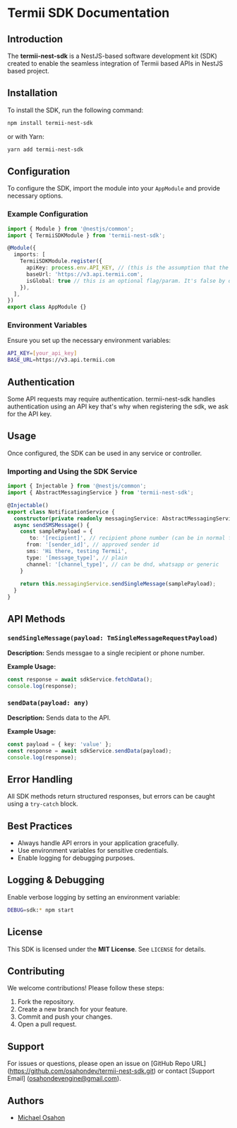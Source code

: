 # Termii SDK Documentation

## Introduction
The **termii-nest-sdk** is a NestJS-based software development kit (SDK) created to enable the seamless integration of Termii based APIs in NestJS based project.

## Installation
To install the SDK, run the following command:

```bash
npm install termii-nest-sdk
```

or with Yarn:

```bash
yarn add termii-nest-sdk
```

## Configuration
To configure the SDK, import the module into your `AppModule` and provide necessary options.

### Example Configuration

```typescript
import { Module } from '@nestjs/common';
import { TermiiSDKModule } from 'termii-nest-sdk';

@Module({
  imports: [
    TermiiSDKModule.register({
      apiKey: process.env.API_KEY, // (this is the assumption that the environment variable is named API_KEY in your application)
      baseUrl: 'https://v3.api.termii.com',
      isGlobal: true // this is an optional flag/param. It's false by default. If false, it means you need to import it into every module that needs it
    }),
  ],
})
export class AppModule {}
```

### Environment Variables
Ensure you set up the necessary environment variables:

```bash
API_KEY=[your_api_key]
BASE_URL=https://v3.api.termii.com
```

## Authentication
Some API requests may require authentication. termii-nest-sdk handles authentication using an API key that's why when registering the sdk, we ask for the API key.


## Usage
Once configured, the SDK can be used in any service or controller.

### Importing and Using the SDK Service

```typescript
import { Injectable } from '@nestjs/common';
import { AbstractMessagingService } from 'termii-nest-sdk';

@Injectable()
export class NotificationService {
  constructor(private readonly messagingService: AbstractMessagingService) {}
  async sendSMSMessage() {
    const samplePayload = {
       to: '[recipient]', // recipient phone number (can be in normal format or international format)
      from: '[sender_id]', // approved sender id
      sms: 'Hi there, testing Termii',
      type: '[message_type]', // plain
      channel: '[channel_type]', // can be dnd, whatsapp or generic
    }
    
    return this.messagingService.sendSingleMessage(samplePayload);
  }
}
```

## API Methods

### `sendSingleMessage(payload: TmSingleMessageRequestPayload)`
**Description:** Sends messgae to a single recipient or phone number.

**Example Usage:**

```typescript
const response = await sdkService.fetchData();
console.log(response);
```

### `sendData(payload: any)`
**Description:** Sends data to the API.

**Example Usage:**

```typescript
const payload = { key: 'value' };
const response = await sdkService.sendData(payload);
console.log(response);
```

## Error Handling
All SDK methods return structured responses, but errors can be caught using a `try-catch` block.

## Best Practices
- Always handle API errors in your application gracefully.
- Use environment variables for sensitive credentials.
- Enable logging for debugging purposes.

## Logging & Debugging
Enable verbose logging by setting an environment variable:

```bash
DEBUG=sdk:* npm start
```

## License
This SDK is licensed under the **MIT License**. See `LICENSE` for details.

## Contributing
We welcome contributions! Please follow these steps:

1. Fork the repository.
2. Create a new branch for your feature.
3. Commit and push your changes.
4. Open a pull request.

## Support
For issues or questions, please open an issue on [GitHub Repo URL] (https://github.com/osahondev/termii-nest-sdk.git) or contact [Support Email] (osahondevengine@gmail.com).


## Authors

- [Michael Osahon](https://github.com/osahondev)

